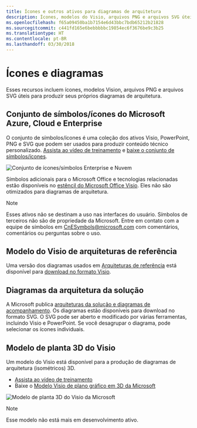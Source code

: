 ```yaml
---
title: Ícones e outros ativos para diagramas de arquitetura
description: Ícones, modelos do Visio, arquivos PNG e arquivos SVG úteis para a produção dos seus próprios diagramas de arquitetura
ms.openlocfilehash: f65a09450ba1b7154e6d43bbc7bdb65212b21828
ms.sourcegitcommit: c441fd165e6bebbbbbc19854ec6f3676be9c3b25
ms.translationtype: HT
ms.contentlocale: pt-BR
ms.lasthandoff: 03/30/2018
---
```

# <a name="icons-and-diagrams"></a>Ícones e diagramas

Esses recursos incluem ícones, modelos Vision, arquivos PNG e arquivos SVG úteis para produzir seus próprios diagramas de arquitetura.

## <a name="microsoft-azure-cloud-and-enterprise-symbolicon-set"></a>Conjunto de símbolos/ícones do Microsoft Azure, Cloud e Enterprise

O conjunto de símbolos/ícones é uma coleção dos ativos Visio, PowerPoint, PNG e SVG que podem ser usados para produzir conteúdo técnico personalizado.
[Assista ao vídeo de treinamento](http://aka.ms/CnESymbolsVideo) e [baixe o conjunto de símbolos/ícones](http://aka.ms/CnESymbols). 

![Conjunto de ícones/símbolos Enterprise e Nuvem](./_images/CnESymbols.png)

Símbolos adicionais para o Microsoft Office e tecnologias relacionadas estão disponíveis no [estêncil do Microsoft Office Visio](http://www.microsoft.com/download/details.aspx?id=35772). Eles não são otimizados para diagramas de arquitetura.   

> [!NOTE]
> Esses ativos não se destinam a uso nas interfaces do usuário. Símbolos de terceiros não são de propriedade da Microsoft.
> Entre em contato com a equipe de símbolos em [CnESymbols@microsoft.com](mailto:CnESymbols@microsoft.com) com comentários, comentários ou perguntas sobre o uso.

## <a name="reference-architectures-visio-template"></a>Modelo do Visio de arquiteturas de referência 

Uma versão dos diagramas usados em [Arquiteturas de referência](../reference-architectures/index.md) está disponível para [download no formato Visio](https://aka.ms/arch-diagrams).

## <a name="solution-architecture-diagrams"></a>Diagramas da arquitetura da solução

A Microsoft publica [arquiteturas da solução e diagramas de acompanhamento](https://azure.microsoft.com/solutions/architecture/). Os diagramas estão disponíveis para download no formato SVG. O SVG pode ser aberto e modificado por várias ferramentas, incluindo Visio e PowerPoint. Se você desagrupar o diagrama, pode selecionar os ícones individuais.   

## <a name="3d-blueprint-visio-template"></a>Modelo de planta 3D do Visio

Um modelo do Visio está disponível para a produção de diagramas de arquitetura (isométricos) 3D.

- [Assista ao vídeo de treinamento](http://aka.ms/3dBlueprintTemplateVideo) 
- Baixe o [Modelo Visio de plano gráfico em 3D da Microsoft](http://aka.ms/3DBlueprintTemplate)

![Modelo de planta 3D do Visio da Microsoft](./_images/3DBlueprintVisioTemplate.png)

> [!NOTE]
> Esse modelo não está mais em desenvolvimento ativo.
